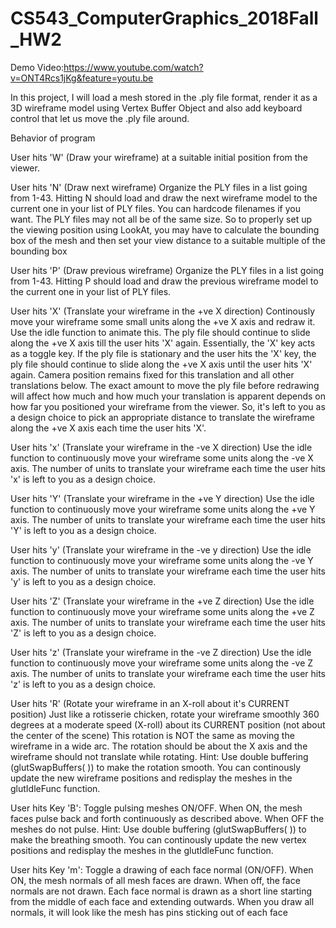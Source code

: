 # CS543_ComputerGraphics_2018Fall_HW2
Demo Video:https://www.youtube.com/watch?v=ONT4Rcs1jKg&feature=youtu.be

In this project, I will load a mesh stored in the .ply file format, render it as a 3D wireframe model using Vertex Buffer Object and also add keyboard control that let us move the .ply file around.



Behavior of program

User hits 'W' (Draw your wireframe) at a suitable initial position from the viewer. 

User hits 'N' (Draw next wireframe) Organize the PLY files in a list going from 1-43. Hitting N should load and draw the next wireframe model to the current one in your list of PLY files. You can hardcode filenames if you want. The PLY files may not all be of the same size. So to properly set up the viewing position using LookAt, you may have to calculate the bounding box of the mesh and then set your view distance to a suitable multiple of the bounding box

User hits 'P' (Draw previous wireframe) Organize the PLY files in a list going from 1-43. Hitting P should load and draw the previous wireframe model to the current one in your list of PLY files. 

User hits 'X' (Translate your wireframe in the +ve X direction) Continously move your wireframe some small units along the +ve X axis and redraw it. Use the idle function to animate this. The ply file should continue to slide along the +ve X axis till the user hits 'X' again. Essentially, the 'X' key acts as a toggle key. If the ply file is stationary and the user hits the 'X' key, the ply file should continue to slide along the +ve X axis until the user hits 'X' again. Camera position remains fixed for this translation and all other translations below. The exact amount to move the ply file before redrawing will affect how much and how much your translation is apparent depends on how far you positioned your wireframe from the viewer. So, it's left to you as a design choice to pick an appropriate distance to translate the wireframe along the +ve X axis each time the user hits 'X'. 

User hits 'x' (Translate your wireframe in the -ve X direction) Use the idle function to continuously move your wireframe some units along the -ve X axis. The number of units to translate your wireframe each time the user hits 'x' is left to you as a design choice. 

User hits 'Y' (Translate your wireframe in the +ve Y direction) Use the idle function to continuously move your wireframe some units along the +ve Y axis. The number of units to translate your wireframe each time the user hits 'Y' is left to you as a design choice. 

User hits 'y' (Translate your wireframe in the -ve y direction) Use the idle function to continuously move your wireframe some units along the -ve Y axis. The number of units to translate your wireframe each time the user hits 'y' is left to you as a design choice. 

User hits 'Z' (Translate your wireframe in the +ve Z direction) Use the idle function to continuously move your wireframe some units along the +ve Z axis. The number of units to translate your wireframe each time the user hits 'Z' is left to you as a design choice. 

User hits 'z' (Translate your wireframe in the -ve Z direction) Use the idle function to continuously move your wireframe some units along the -ve Z axis. The number of units to translate your wireframe each time the user hits 'z' is left to you as a design choice. 

User hits 'R' (Rotate your wireframe in an X-roll about it's CURRENT position) Just like a rotisserie chicken, rotate your wireframe smoothly 360 degrees at a moderate speed (X-roll) about its CURRENT position (not about the center of the scene) This rotation is NOT the same as moving the wireframe in a wide arc. The rotation should be about the X axis and the wireframe should not translate while rotating. Hint: Use double buffering (glutSwapBuffers( )) to make the rotation smooth. You can continously update the new wireframe positions and redisplay the meshes in the glutIdleFunc function. 

User hits Key 'B': Toggle pulsing meshes ON/OFF. When ON, the mesh faces pulse back and forth continuously as described above. When OFF the meshes do not pulse. Hint: Use double buffering (glutSwapBuffers( )) to make the breathing smooth. You can continously update the new vertex positions and redisplay the meshes in the glutIdleFunc function.

User hits Key 'm': Toggle a drawing of each face normal (ON/OFF). When ON, the mesh normals of all mesh faces are drawn. When off, the face normals are not drawn. Each face normal is drawn as a short line starting from the middle of each face and extending outwards. When you draw all normals, it will look like the mesh has pins sticking out of each face
